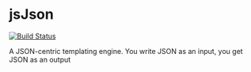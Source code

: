 # jsJson

[![Build Status](https://travis-ci.org/VRGhost/pyJsJson.svg?branch=master)](https://travis-ci.org/VRGhost/pyJsJson)

A JSON-centric templating engine. You write JSON as an input, you get JSON as an output
